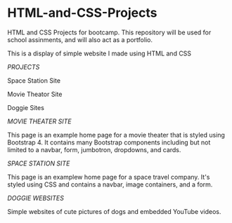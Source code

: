 # HTML-and-CSS-Projects
HTML and CSS Projects for bootcamp.
This repository will be used for school assinments, and will also act as a portfolio. 

This is a display of simple website I made using HTML and CSS

*PROJECTS*

Space Station Site

Movie Theator Site

Doggie Sites

*MOVIE THEATER SITE*

This page is an example home page for a movie theater that is styled using Bootstrap 4.
It contains many Bootstrap components including but not limited to a navbar, form, jumbotron, dropdowns, and cards.

*SPACE STATION SITE*

This page is an examplew home page for a space travel company. It's styled using CSS and contains a navbar, image containers, and a form.

*DOGGIE WEBSITES*

Simple websites of cute pictures of dogs and embedded YouTube videos.
